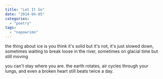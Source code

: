 ```yaml
---
title: "Let It Go"
date: "2014-04-05"
categories: 
  - "poetry"
tags: 
  - "napowrimo"
---
```


the thing about ice is you think it's solid but it's not, it's just slowed down, sometimes waiting to break loose in the river, sometimes on glacial time but still moving

you can't stay where you are. the earth rotates, air cycles through your lungs, and even a broken heart still beats twice a day.
